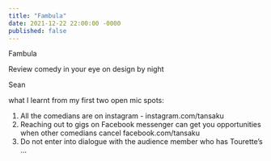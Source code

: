 ```yaml
---
title: "Fambula"
date: 2021-12-22 22:00:00 -0000
published: false
---
```


Fambula

Review comedy in your eye on design by night

Sean

what I learnt from my first two open mic spots:

1. All the comedians are on instagram - instagram.com/tansaku
2. Reaching out to gigs on Facebook messenger can get you opportunities when other comedians cancel facebook.com/tansaku
3. Do not enter into dialogue with the audience member who has Tourette’s …
